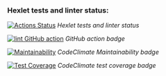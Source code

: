 ### Hexlet tests and linter status:
[![Actions Status](https://github.com/Serggi0/python-project-lvl3/workflows/hexlet-check/badge.svg)](https://github.com/Serggi0/python-project-lvl3/actions)  *Hexlet tests and linter status*

[![lint GitHub action](https://github.com/Serggi0/python-project-lvl3/workflows/lint%20GitHub%20action/badge.svg)](https://github.com/Serggi0/python-project-lvl3/actions)  *GitHub action badge*

<!-- [! [Статус действий YourActionName] (https://github.com/ { userName } / { repoName } / workflows / { workflowName } /badge.svg)] (https://github.com/ { userName } / { repoName } / action) -->

[![Maintainability](https://api.codeclimate.com/v1/badges/f6ba19bc9e1493dbd1ce/maintainability)](https://codeclimate.com/github/Serggi0/python-project-lvl3/maintainability)  *CodeClimate Maintainability badge*

[![Test Coverage](https://api.codeclimate.com/v1/badges/f6ba19bc9e1493dbd1ce/test_coverage)](https://codeclimate.com/github/Serggi0/python-project-lvl3/test_coverage)  *CodeClimate test coverage badge*